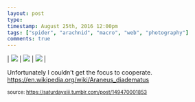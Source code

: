 ```yaml
---
layout: post
type: 
timestamp: August 25th, 2016 12:00pm
tags: ["spider", "arachnid", "macro", "web", "photography"]
comments: true
---
```


| <img src="https://saturdayxiii.github.io/media/149470001853_0.jpg"/> | <img src="https://saturdayxiii.github.io/media/149470001853_1.jpg"/> | <img src="https://saturdayxiii.github.io/media/149470001853_2.jpg"/> |

Unfortunately I couldn’t get the focus to cooperate.
<br/>
<a href="https://en.wikipedia.org/wiki/Araneus_diadematus" target="_blank">https://en.wikipedia.org/wiki/Araneus_diadematus</a><br/>
 
  
<small>source: https://saturdayxiii.tumblr.com/post/149470001853</small>
